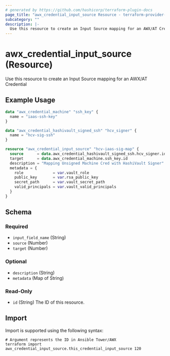 ```yaml
---
# generated by https://github.com/hashicorp/terraform-plugin-docs
page_title: "awx_credential_input_source Resource - terraform-provider-awx"
subcategory: ""
description: |-
  Use this resource to create an Input Source mapping for an AWX/AT Credential
---
```


# awx_credential_input_source (Resource)

Use this resource to create an Input Source mapping for an AWX/AT Credential

## Example Usage

```terraform
data "awx_credential_machine" "ssh_key" {
  name = "iaas-ssh-key"
}

data "awx_credential_hashivault_signed_ssh" "hcv_signer" {
  name = "hcv-sig-ssh"
}

resource "awx_credential_input_source" "hcv-iaas-sig-map" {
  source      = data.awx_credential_hashivault_signed_ssh.hcv_signer.id
  target      = data.awx_credential_machine.ssh_key.id
  description = "Mapping Unsigned Machine Cred with HashiVault Signer"
  metadata = {
    role             = var.vault_role
    public_key       = var.rsa_public_key
    secret_path      = var.vault_secret_path
    valid_principals = var.vault_valid_principals
  }
}
```

<!-- schema generated by tfplugindocs -->
## Schema

### Required

- `input_field_name` (String)
- `source` (Number)
- `target` (Number)

### Optional

- `description` (String)
- `metadata` (Map of String)

### Read-Only

- `id` (String) The ID of this resource.

## Import

Import is supported using the following syntax:

```shell
# Argument represents the ID in Ansible Tower/AWX
terraform import awx_credential_input_source.this_credential_input_source 120
```
